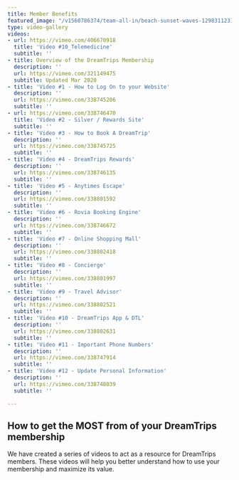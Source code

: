 ```yaml
---
title: Member Benefits
featured_image: "/v1560786374/team-all-in/beach-sunset-waves-12983112313102128.jpg"
type: video-gallery
videos:
- url: https://vimeo.com/406670918
  title: 'Video #10_Telemedicine'
  subtitle: ''
- title: Overview of the DreamTrips Membership
  description: ''
  url: https://vimeo.com/321149475
  subtitle: Updated Mar 2020
- title: 'Video #1 - How to Log On to your Website'
  description: ''
  url: https://vimeo.com/338745206
  subtitle: ''
- url: https://vimeo.com/338746470
  title: 'Video #2 - Silver / Rewards Site'
  subtitle: ''
- title: 'Video #3 - How to Book A DreamTrip'
  description: ''
  url: https://vimeo.com/338745725
  subtitle: ''
- title: 'Video #4 - DreamTrips Rewards'
  description: ''
  url: https://vimeo.com/338746135
  subtitle: ''
- title: 'Video #5 - Anytimes Escape'
  description: ''
  url: https://vimeo.com/338801592
  subtitle: ''
- title: 'Video #6 - Rovia Booking Engine'
  description: ''
  url: https://vimeo.com/338746672
  subtitle: ''
- title: 'Video #7 - Online Shopping Mall'
  description: ''
  url: https://vimeo.com/338802418
  subtitle: ''
- title: 'Video #8 - Concierge'
  description: ''
  url: https://vimeo.com/338801997
  subtitle: ''
- title: 'Video #9 - Travel Advisor'
  description: ''
  url: https://vimeo.com/338802521
  subtitle: ''
- title: 'Video #10 - DreamTrips App & DTL'
  description: ''
  url: https://vimeo.com/338802631
  subtitle: ''
- title: 'Video #11 - Important Phone Numbers'
  description: ''
  url: https://vimeo.com/338747914
  subtitle: ''
- title: 'Video #12 - Update Personal Information'
  description: ''
  url: https://vimeo.com/338748039
  subtitle: ''

---
```

## How to get the MOST from of your DreamTrips membership

We have created a series of videos to act as a resource for DreamTrips members. These videos will help you better understand how to use your membership and maximize its value.